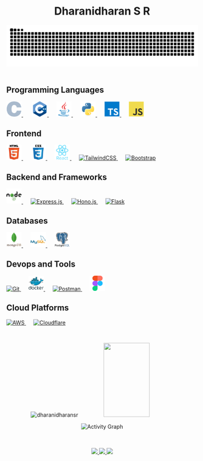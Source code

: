 <div align="center">
  <h1>Dharanidharan S R</h1>
</div>


<picture>
  <source media="(prefers-color-scheme: dark)" srcset="https://github.com/dharanidharansr/dharanidharansr/blob/manual-run-output/docker/github-contribution-grid-snake-dark.svg">
  <source media="(prefers-color-scheme: light)" srcset="https://github.com/dharanidharansr/dharanidharansr/blob/manual-run-output/docker/github-contribution-grid-snake.svg">
  <img alt="GitHub Snake Contribution Animation" src="https://github.com/dharanidharansr/dharanidharansr/blob/manual-run-output/docker/github-contribution-grid-snake.svg">
</picture>

<br />
<br />

## Programming Languages
<p align="left">
  <a href="https://www.cprogramming.com/" target="_blank" rel="noreferrer">
    <img src="https://raw.githubusercontent.com/devicons/devicon/master/icons/c/c-original.svg" alt="C" width="40" height="40"/>
  </a>&nbsp;&nbsp;&nbsp;&nbsp;&nbsp;
  <a href="https://www.w3schools.com/cpp/" target="_blank" rel="noreferrer">
    <img src="https://raw.githubusercontent.com/devicons/devicon/master/icons/cplusplus/cplusplus-original.svg" alt="C++" width="40" height="40"/>
  </a>&nbsp;&nbsp;&nbsp;&nbsp;
  <a href="https://www.java.com" target="_blank" rel="noreferrer">
    <img src="https://raw.githubusercontent.com/devicons/devicon/master/icons/java/java-original.svg" alt="Java" width="40" height="40"/>
  </a>&nbsp;&nbsp;&nbsp;&nbsp;
  <a href="https://www.python.org" target="_blank" rel="noreferrer">
    <img src="https://raw.githubusercontent.com/devicons/devicon/master/icons/python/python-original.svg" alt="Python" width="40" height="40"/>
  </a>&nbsp;&nbsp;&nbsp;&nbsp;
  <a href="https://www.typescriptlang.org/" target="_blank" rel="noreferrer">
    <img src="https://raw.githubusercontent.com/devicons/devicon/master/icons/typescript/typescript-original.svg" alt="TypeScript" width="40" height="40"/>
  </a>&nbsp;&nbsp;&nbsp;&nbsp;
  <a href="https://developer.mozilla.org/en-US/docs/Web/JavaScript" target="_blank" rel="noreferrer">
    <img src="https://raw.githubusercontent.com/devicons/devicon/master/icons/javascript/javascript-original.svg" alt="JavaScript" width="40" height="40"/>
  </a>
</p>

## Frontend
<p align="left">
  <a href="https://www.w3.org/html/" target="_blank" rel="noreferrer">
    <img src="https://raw.githubusercontent.com/devicons/devicon/master/icons/html5/html5-original-wordmark.svg" alt="HTML5" width="40" height="40"/>
  </a>&nbsp;&nbsp;&nbsp;&nbsp;
  <a href="https://www.w3schools.com/css/" target="_blank" rel="noreferrer">
    <img src="https://raw.githubusercontent.com/devicons/devicon/master/icons/css3/css3-original-wordmark.svg" alt="CSS3" width="40" height="40"/>
  </a>&nbsp;&nbsp;&nbsp;&nbsp;
  <a href="https://reactjs.org/" target="_blank" rel="noreferrer">
    <img src="https://raw.githubusercontent.com/devicons/devicon/master/icons/react/react-original-wordmark.svg" alt="React" width="40" height="40"/>
  </a>&nbsp;&nbsp;&nbsp;&nbsp;
  <a href="https://tailwindcss.com/" target="_blank" rel="noreferrer">
    <img src="https://www.vectorlogo.zone/logos/tailwindcss/tailwindcss-icon.svg" alt="TailwindCSS" width="40" height="40"/>
  </a>&nbsp;&nbsp;&nbsp;&nbsp;
  <a href="https://getbootstrap.com" target="_blank" rel="noreferrer">
    <img src="https://skillicons.dev/icons?i=bootstrap" alt="Bootstrap" width="40" height="40"/>
  </a>
</p>

## Backend and Frameworks
<p align="left">
  <a href="https://nodejs.org" target="_blank" rel="noreferrer">
    <img src="https://raw.githubusercontent.com/devicons/devicon/master/icons/nodejs/nodejs-original-wordmark.svg" alt="Node.js" width="40" height="40"/>
  </a>&nbsp;&nbsp;&nbsp;&nbsp;
  <a href="https://expressjs.com" target="_blank" rel="noreferrer">
    <img src="https://skillicons.dev/icons?i=express" alt="Express.js" width="40" height="40"/>
  </a>&nbsp;&nbsp;&nbsp;&nbsp;
  <a href="https://hono.dev/" target="_blank" rel="noreferrer">
    <img src="https://hono.dev/images/logo.svg" alt="Hono.js" width="40" height="40"/>
  </a>&nbsp;&nbsp;&nbsp;&nbsp;
  <a href="https://flask.palletsprojects.com/" target="_blank" rel="noreferrer">
    <img src="https://skillicons.dev/icons?i=flask" alt="Flask" width="40" height="40"/>
  </a>
</p>

## Databases
<p align="left">
  <a href="https://www.mongodb.com/" target="_blank" rel="noreferrer">
    <img src="https://raw.githubusercontent.com/devicons/devicon/master/icons/mongodb/mongodb-original-wordmark.svg" alt="MongoDB" width="40" height="40"/>
  </a>&nbsp;&nbsp;&nbsp;&nbsp;
  <a href="https://www.mysql.com/" target="_blank" rel="noreferrer">
    <img src="https://raw.githubusercontent.com/devicons/devicon/master/icons/mysql/mysql-original-wordmark.svg" alt="MySQL" width="40" height="40"/>
  </a>&nbsp;&nbsp;&nbsp;&nbsp;
  <a href="https://www.postgresql.org" target="_blank" rel="noreferrer">
    <img src="https://raw.githubusercontent.com/devicons/devicon/master/icons/postgresql/postgresql-original-wordmark.svg" alt="PostgreSQL" width="40" height="40"/>
  </a>
</p>

## Devops and Tools
<p align="left">
  <a href="https://git-scm.com/" target="_blank" rel="noreferrer">
    <img src="https://www.vectorlogo.zone/logos/git-scm/git-scm-icon.svg" alt="Git" width="40" height="40"/>
  </a>&nbsp;&nbsp;&nbsp;&nbsp;
  <a href="https://www.docker.com/" target="_blank" rel="noreferrer">
    <img src="https://raw.githubusercontent.com/devicons/devicon/master/icons/docker/docker-original-wordmark.svg" alt="Docker" width="40" height="40"/>
  </a>&nbsp;&nbsp;&nbsp;&nbsp;
  <a href="https://postman.com" target="_blank" rel="noreferrer">
    <img src="https://www.vectorlogo.zone/logos/getpostman/getpostman-icon.svg" alt="Postman" width="40" height="40"/>
  </a>&nbsp;&nbsp;&nbsp;&nbsp;
  <a href="https://www.figma.com/" target="_blank" rel="noreferrer">
    <img src="https://raw.githubusercontent.com/devicons/devicon/master/icons/figma/figma-original.svg" alt="Figma" width="40" height="40"/>
  </a>
</p>

## Cloud Platforms
<p align="left">
  <a href="https://aws.amazon.com" target="_blank" rel="noreferrer">
    <img src="https://skillicons.dev/icons?i=aws" alt="AWS" width="40" height="40"/>
  </a>&nbsp;&nbsp;&nbsp;&nbsp;
  <a href="https://www.cloudflare.com/" target="_blank" rel="noreferrer">
    <img src="https://www.vectorlogo.zone/logos/cloudflare/cloudflare-icon.svg" alt="Cloudflare" width="40" height="40"/>
  </a>
</p>

<br />

<p align="center">
  <img src="https://github-readme-stats.vercel.app/api?username=dharanidharansr&show_icons=true&theme=dark" alt="dharanidharansr" width="49%" />
  <img src="https://github-readme-stats-sigma-five.vercel.app/api/top-langs/?username=dharanidharansr&layout=compact&theme=dark&langs_count=6" width="49%" height="195px"/>
</p>

<div align="center">
  <img src="https://github-readme-activity-graph.vercel.app/graph?username=dharanidharansr&theme=react-dark&hide_border=true&area=true" alt="Activity Graph"/>
</div>

<br />
<br />

<p align="center">
  <a href="https://linkedin.com/in/dharanidharansr">
    <img src="https://img.shields.io/badge/-LinkedIn-0077B5?style=for-the-badge&logo=linkedin&logoColor=white" />
  </a>
  <a href="https://instagram.com/_patrick_bateman.18">
    <img src="https://img.shields.io/badge/-Instagram-E4405F?style=for-the-badge&logo=instagram&logoColor=white" />
  </a>
  <a href="mailto:dharanidharan.sr@outlook.com">
    <img src="https://img.shields.io/badge/-Email-D14836?style=for-the-badge&logo=gmail&logoColor=white" />
  </a>
</p>
